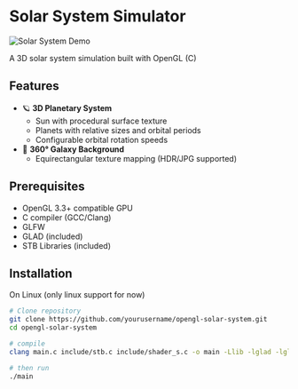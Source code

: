 # Solar System Simulator

![Solar System Demo](screenshots/Screenshot.png) <!-- Replace with actual screenshot path -->

A 3D solar system simulation built with OpenGL (C)

## Features

- 🪐 **3D Planetary System**
  - Sun with procedural surface texture
  - Planets with relative sizes and orbital periods
  - Configurable orbital rotation speeds
- 🌌 **360° Galaxy Background**
  - Equirectangular texture mapping (HDR/JPG supported)

## Prerequisites

- OpenGL 3.3+ compatible GPU
- C compiler (GCC/Clang)
- GLFW
- GLAD (included)
- STB Libraries (included)

## Installation

On Linux (only linux support for now)
```bash
# Clone repository
git clone https://github.com/yourusername/opengl-solar-system.git
cd opengl-solar-system

# compile
clang main.c include/stb.c include/shader_s.c -o main -Llib -lglad -lglfw -lm -lcglm

# then run
./main
